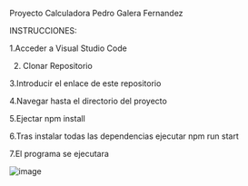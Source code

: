 

Proyecto Calculadora
Pedro Galera Fernandez

INSTRUCCIONES:

1.Acceder a Visual Studio Code

2. Clonar Repositorio

3.Introducir el enlace de este repositorio

4.Navegar hasta el directorio del proyecto

5.Ejectar npm install

6.Tras instalar todas las dependencias ejecutar npm run start

7.El programa se ejecutara

![image](https://github.com/user-attachments/assets/f280ccb5-8aaa-442d-ba56-a3258a5c0711)
